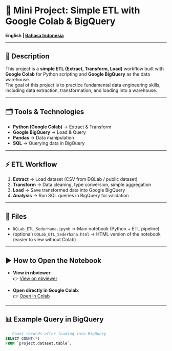# 🚀 Mini Project: Simple ETL with Google Colab & BigQuery

**English | [Bahasa Indonesia](#-deskripsi-bahasa-indonesia)**

---

## 📌 Description
This project is a **simple ETL (Extract, Transform, Load)** workflow built with **Google Colab** for Python scripting and **Google BigQuery** as the data warehouse.  
The goal of this project is to practice fundamental data engineering skills, including data extraction, transformation, and loading into a warehouse.

---

## 🗂 Tools & Technologies
- **Python (Google Colab)** → Extract & Transform  
- **Google BigQuery** → Load & Query  
- **Pandas** → Data manipulation  
- **SQL** → Querying data in BigQuery  

---

## ⚡ ETL Workflow
1. **Extract** → Load dataset (CSV from DQLab / public dataset)  
2. **Transform** → Data cleaning, type conversion, simple aggregation  
3. **Load** → Save transformed data into Google BigQuery  
4. **Analysis** → Run SQL queries in BigQuery for validation  

---

## 📂 Files
- `DQLab_ETL_Sederhana.ipynb` → Main notebook (Python + ETL pipeline)  
- (optional) `DQLab_ETL_Sederhana.html` → HTML version of the notebook (easier to view without Colab)  

---

## ▶️ How to Open the Notebook
- **View in nbviewer**:  
  👉 [View on nbviewer](https://nbviewer.org/github/Zidan6656/Data-Engineer/blob/main/DQLab_ETL_Sederhana%282%29.ipynb)

- **Open directly in Google Colab**:  
  👉 [Open in Colab](https://colab.research.google.com/drive/1fntUZx94getrZjvY9sHkxoNS7Nvq5kGo)

---

## 📊 Example Query in BigQuery
```sql
-- Count records after loading into BigQuery
SELECT COUNT(*) 
FROM `project.dataset.table`;
